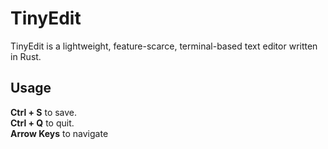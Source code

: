 # TinyEdit

TinyEdit is a lightweight, feature-scarce, terminal-based text editor written in Rust.

## Usage

**Ctrl + S** to save.\
**Ctrl + Q** to quit.\
**Arrow Keys** to navigate

